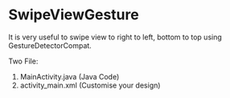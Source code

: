 # SwipeViewGesture
It is very useful to swipe view to right to left, bottom to top using GestureDetectorCompat. 

Two File:
1. MainActivity.java (Java Code)  
2. activity_main.xml (Customise  your design) 
